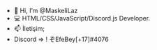 - 👋 Hi, I’m @MaskeliLaz
- 💻 HTML/CSS/JavaScript/Discord.js Developer.
- 📫 İletişim;
-  Discord => ! ぞEfeBey[+17]#4076
